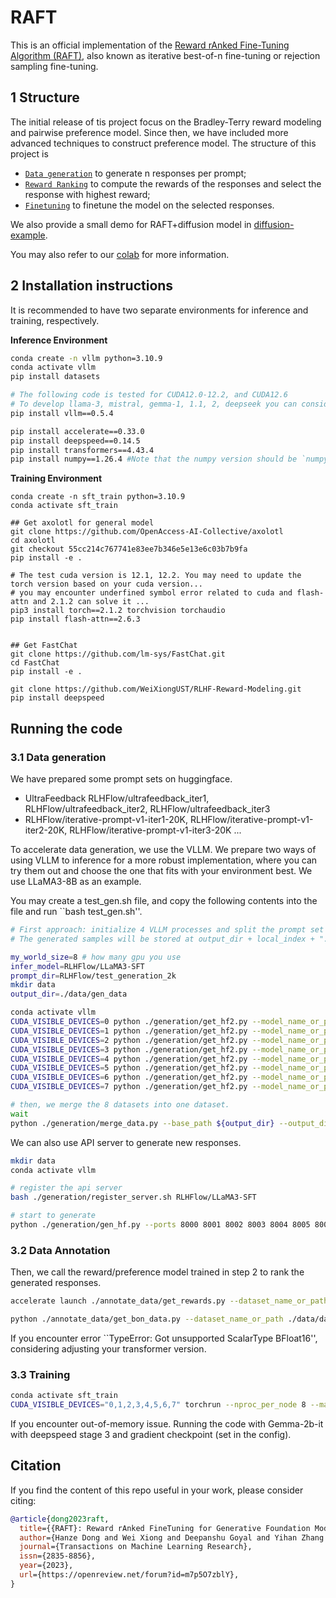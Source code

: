 # RAFT
This is an official implementation of the [Reward rAnked Fine-Tuning Algorithm (RAFT)](https://arxiv.org/pdf/2304.06767), also known as iterative best-of-n fine-tuning or rejection sampling fine-tuning.


## 1 Structure 

The initial release of tis project focus on the Bradley-Terry reward modeling and pairwise preference model. Since then, we have included more advanced techniques to construct preference model. The structure of this project is 

- [`Data generation`](./generation/) to generate n responses per prompt;
- [`Reward Ranking`](./annotate_data/) to compute the rewards of the responses and select the response with highest reward;
- [`Finetuning`](./sft/) to finetune the model on the selected responses.


We also provide a small demo for RAFT+diffusion model in [diffusion-example](./diffusion-example).

You may also refer to our [colab](https://colab.research.google.com/drive/1bQmlSiKnqFjrkijFUJ5ylbYW-zUwObqL) for more information.

## 2 Installation instructions

It is recommended to have two separate environments for inference and training, respectively.

**Inference Environment**

```sh
conda create -n vllm python=3.10.9
conda activate vllm
pip install datasets

# The following code is tested for CUDA12.0-12.2, and CUDA12.6
# To develop llama-3, mistral, gemma-1, 1.1, 2, deepseek you can consider the following vllm version
pip install vllm==0.5.4

pip install accelerate==0.33.0
pip install deepspeed==0.14.5
pip install transformers==4.43.4
pip install numpy==1.26.4 #Note that the numpy version should be `numpy<2.0`.  `Numpy 2.0` will encounter unexpected issues!!!
```

**Training Environment**


```shell
conda create -n sft_train python=3.10.9
conda activate sft_train

## Get axolotl for general model
git clone https://github.com/OpenAccess-AI-Collective/axolotl
cd axolotl
git checkout 55cc214c767741e83ee7b346e5e13e6c03b7b9fa
pip install -e .

# The test cuda version is 12.1, 12.2. You may need to update the torch version based on your cuda version...
# you may encounter underfined symbol error related to cuda and flash-attn and 2.1.2 can solve it ...
pip3 install torch==2.1.2 torchvision torchaudio
pip install flash-attn==2.6.3


## Get FastChat
git clone https://github.com/lm-sys/FastChat.git
cd FastChat
pip install -e .

git clone https://github.com/WeiXiongUST/RLHF-Reward-Modeling.git
pip install deepspeed
```

## Running the code

### 3.1 Data generation

We have prepared some prompt sets on huggingface.
- UltraFeedback RLHFlow/ultrafeedback_iter1, RLHFlow/ultrafeedback_iter2, RLHFlow/ultrafeedback_iter3
- RLHFlow/iterative-prompt-v1-iter1-20K, RLHFlow/iterative-prompt-v1-iter2-20K, RLHFlow/iterative-prompt-v1-iter3-20K ...

To accelerate data generation, we use the VLLM. We prepare two ways of using VLLM to inference for a more robust implementation, where you can try them out and choose the one that fits with your environment best. We use LLaMA3-8B as an example. 

You may create a test_gen.sh file, and copy the following contents into the file and run ``bash test_gen.sh''.

```sh
# First approach: initialize 4 VLLM processes and split the prompt set to the 4 agents
# The generated samples will be stored at output_dir + local_index + ".jsonl

my_world_size=8 # how many gpu you use
infer_model=RLHFlow/LLaMA3-SFT
prompt_dir=RLHFlow/test_generation_2k
mkdir data
output_dir=./data/gen_data

conda activate vllm
CUDA_VISIBLE_DEVICES=0 python ./generation/get_hf2.py --model_name_or_path ${infer_model} --dataset_name_or_path ${prompt_dir} --output_dir ${output_dir} --K 4 --temperature 1.0 --local_index 0 --my_world_size ${my_world_size}  &
CUDA_VISIBLE_DEVICES=1 python ./generation/get_hf2.py --model_name_or_path ${infer_model} --dataset_name_or_path ${prompt_dir} --output_dir ${output_dir} --K 4 --temperature 1.0 --local_index 1 --my_world_size ${my_world_size}  &
CUDA_VISIBLE_DEVICES=2 python ./generation/get_hf2.py --model_name_or_path ${infer_model} --dataset_name_or_path ${prompt_dir} --output_dir ${output_dir} --K 4 --temperature 1.0 --local_index 2 --my_world_size ${my_world_size}  &
CUDA_VISIBLE_DEVICES=3 python ./generation/get_hf2.py --model_name_or_path ${infer_model} --dataset_name_or_path ${prompt_dir} --output_dir ${output_dir} --K 4 --temperature 1.0 --local_index 3 --my_world_size ${my_world_size}  &
CUDA_VISIBLE_DEVICES=4 python ./generation/get_hf2.py --model_name_or_path ${infer_model} --dataset_name_or_path ${prompt_dir} --output_dir ${output_dir} --K 4 --temperature 1.0 --local_index 4 --my_world_size ${my_world_size}  &
CUDA_VISIBLE_DEVICES=5 python ./generation/get_hf2.py --model_name_or_path ${infer_model} --dataset_name_or_path ${prompt_dir} --output_dir ${output_dir} --K 4 --temperature 1.0 --local_index 5 --my_world_size ${my_world_size}  &
CUDA_VISIBLE_DEVICES=6 python ./generation/get_hf2.py --model_name_or_path ${infer_model} --dataset_name_or_path ${prompt_dir} --output_dir ${output_dir} --K 4 --temperature 1.0 --local_index 6 --my_world_size ${my_world_size}  &
CUDA_VISIBLE_DEVICES=7 python ./generation/get_hf2.py --model_name_or_path ${infer_model} --dataset_name_or_path ${prompt_dir} --output_dir ${output_dir} --K 4 --temperature 1.0 --local_index 7 --my_world_size ${my_world_size}  &

# then, we merge the 8 datasets into one dataset.
wait
python ./generation/merge_data.py --base_path ${output_dir} --output_dir ./data/gen_data.json --num_datasets ${my_world_size}
```

We can also use API server to generate new responses.

```sh
mkdir data
conda activate vllm

# register the api server
bash ./generation/register_server.sh RLHFlow/LLaMA3-SFT

# start to generate
python ./generation/gen_hf.py --ports 8000 8001 8002 8003 8004 8005 8006 8007 --tokenizer RLHFlow/LLaMA3-SFT --dataset_name_or_path RLHFlow/test_generation_2k --output_dir ./data/gen_data.jsonl --K 4 --temperature 1.0
```

### 3.2 Data Annotation
Then, we call the reward/preference model trained in step 2 to rank the generated responses. 

```sh
accelerate launch ./annotate_data/get_rewards.py --dataset_name_or_path ./data/gen_data.jsonl --output_dir ./data/data_with_rewards.jsonl --K 4

python ./annotate_data/get_bon_data.py --dataset_name_or_path ./data/data_with_rewards.jsonl --output_dir your_huggingface_dataset_dir
```

If you encounter error ``TypeError: Got unsupported ScalarType BFloat16'', considering adjusting your transformer version.

### 3.3 Training

```sh
conda activate sft_train
CUDA_VISIBLE_DEVICES="0,1,2,3,4,5,6,7" torchrun --nproc_per_node 8 --master_port 20001 -m axolotl.cli.train gemma-2b-it.yaml --deepspeed ./configs/deepspeed_stage2.json
```
If you encounter out-of-memory issue. Running the code with Gemma-2b-it with deepspeed stage 3 and gradient checkpoint (set in the config).

## Citation

If you find the content of this repo useful in your work, please consider citing:

```bibtex
@article{dong2023raft,
  title={{RAFT}: Reward rAnked FineTuning for Generative Foundation Model Alignment},
  author={Hanze Dong and Wei Xiong and Deepanshu Goyal and Yihan Zhang and Winnie Chow and Rui Pan and Shizhe Diao and Jipeng Zhang and KaShun SHUM and Tong Zhang},
  journal={Transactions on Machine Learning Research},
  issn={2835-8856},
  year={2023},
  url={https://openreview.net/forum?id=m7p5O7zblY},
}

```
